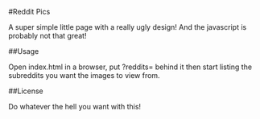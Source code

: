 #Reddit Pics

A super simple little page with a really ugly design! And the javascript is probably not that great!

##Usage

Open index.html in a browser, put ?reddits= behind it then start listing the subreddits you want the images to view from.

##License

Do whatever the hell you want with this!